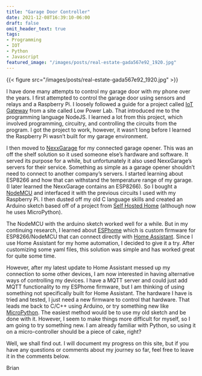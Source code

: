 ```yaml
---
title: "Garage Door Controller"
date: 2021-12-08T16:39:10-06:00
draft: false
omit_header_text: true
tags:
- Programming
- IOT
- Python
- Javascript
featured_image: "/images/posts/real-estate-gada567e92_1920.jpg"
---
```


{{< figure src="/images/posts/real-estate-gada567e92_1920.jpg" >}}

I have done many attempts to control my garage door with my phone over the years. I first attempted to control the garage door using sensors and relays and a Raspberry Pi. I loosely followed a guide for a project called [IoT Gateway](https://lowpowerlab.com/guide/gateway/) from a site called Low Power Lab. That introduced me to the programming language NodeJS. I learned a lot from this project, which involved programming, circuitry, and controlling the circuits from the program. I got the project to work, however, it wasn’t long before I learned the Raspberry Pi wasn’t built for my garage environment.

I then moved to [NexxGarage](https://getnexx.com/products/nexx-garage) for my connected garage opener. This was an off the shelf solution so it used someone else’s hardware and software.  It served its purpose for a while, but unfortunately it also used NexxGarage’s servers for their service. Something as simple as a garage opener shouldn’t need to connect to another company’s servers. I started learning about ESP8266 and how that can withstand the temperature range of my garage. (I later learned the NexxGarage contains an ESP8266). So I bought a [NodeMCU](http://www.nodemcu.com/index_en.html) and interfaced it with the previous circuits I used with my Raspberry Pi. I then dusted off my old C language skills and created an Arduino sketch based off of a project from [Self Hosted Home](https://selfhostedhome.com/) (although now he uses MicroPython).

The NodeMCU with the arduino sketch worked well for a while.  But in my continuing research, I learned about [ESPhome](https://esphome.io/) which is custom firmware for ESP8266/NodeMCU that can connect directly with [Home Assistant](https://www.home-assistant.io/).  Since I use Home Assistant for my home automation, I decided to give it a try. After customizing some yaml files, this solution was simple and has worked great for quite some time.

However, after my latest update to Home Assistant messed up my connection to some other devices, I am now interested in having alternative ways of controlling my devices. I have a MQTT server and could just add MQTT functionality to my ESPhome firmware, but I am thinking of using something not specifically built for Home Assistant. The hardware I have is tried and tested, I just need a new firmware to control that hardware. That leads me back to C/C++ using Arduino, or try something new like [MicroPython](https://micropython.org/). The easiest method would be to use my old sketch and be done with it. However, I seem to make things more difficult for myself, so I am going to try something new. I am already familiar with Python, so using it on a micro-controller should be a piece of cake, right?

Well, we shall find out. I will document my progress on this site, but if you have any questions or comments about my journey so far, feel free to leave it in the comments below.

 

Brian
